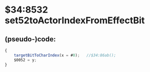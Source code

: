﻿
# $34:8532 set52toActorIndexFromEffectBit

<summary></summary>

## (pseudo-)code:
```js
{
	targetBitToCharIndex(x = #0);	//$34:86ab();
	$0052 = y;
}
```



